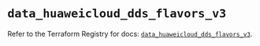 # `data_huaweicloud_dds_flavors_v3`

Refer to the Terraform Registry for docs: [`data_huaweicloud_dds_flavors_v3`](https://registry.terraform.io/providers/huaweicloud/huaweicloud/1.71.1/docs/data-sources/dds_flavors_v3).
